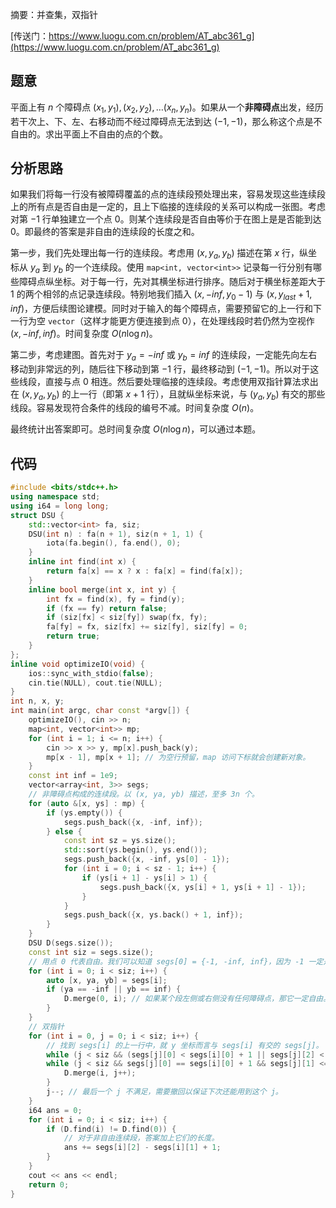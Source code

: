 摘要：并查集，双指针

[传送门：https://www.luogu.com.cn/problem/AT_abc361_g](https://www.luogu.com.cn/problem/AT_abc361_g)

## 题意

平面上有 $n$ 个障碍点 $(x_1, y_1), (x_2, y_2), \dots (x_n, y_n)$。如果从一个**非障碍点**出发，经历若干次上、下、左、右移动而不经过障碍点无法到达 $(-1, -1)$，那么称这个点是不自由的。求出平面上不自由的点的个数。

## 分析思路

如果我们将每一行没有被障碍覆盖的点的连续段预处理出来，容易发现这些连续段上的所有点是否自由是一定的，且上下临接的连续段的关系可以构成一张图。考虑对第 $-1$ 行单独建立一个点 $0$。则某个连续段是否自由等价于在图上是是否能到达 $0$。即最终的答案是非自由的连续段的长度之和。

第一步，我们先处理出每一行的连续段。考虑用 $(x, y_a, y_b)$ 描述在第 $x$ 行，纵坐标从 $y_a$ 到 $y_b$ 的一个连续段。使用 `map<int, vector<int>>` 记录每一行分别有哪些障碍点纵坐标。对于每一行，先对其横坐标进行排序。随后对于横坐标差距大于 $1$ 的两个相邻的点记录连续段。特别地我们插入 $(x, -inf, y_0 - 1)$ 与 $(x, y_{last} + 1, inf)$，方便后续图论建模。同时对于输入的每个障碍点，需要预留它的上一行和下一行为空 `vector`（这样才能更方便连接到点 $0$），在处理线段时若仍然为空视作 $(x, -inf, inf)$。时间复杂度 $O\left(n \log n\right)$。

第二步，考虑建图。首先对于 $y_a = -inf$ 或 $y_b = inf$ 的连续段，一定能先向左右移动到非常远的列，随后往下移动到第 $-1$ 行，最终移动到 $(-1, -1)$。所以对于这些线段，直接与点 $0$ 相连。然后要处理临接的连续段。考虑使用双指针算法求出在 $(x, y_a, y_b)$ 的上一行（即第 $x + 1$ 行），且就纵坐标来说，与 $(y_a, y_b)$ 有交的那些线段。容易发现符合条件的线段的编号不减。时间复杂度 $O\left(n\right)$。

最终统计出答案即可。总时间复杂度 $O\left(n \log n\right)$，可以通过本题。

## 代码

```cpp
#include <bits/stdc++.h>
using namespace std;
using i64 = long long;
struct DSU {
    std::vector<int> fa, siz;
    DSU(int n) : fa(n + 1), siz(n + 1, 1) {
        iota(fa.begin(), fa.end(), 0);
    }
    inline int find(int x) {
        return fa[x] == x ? x : fa[x] = find(fa[x]);
    }
    inline bool merge(int x, int y) {
        int fx = find(x), fy = find(y);
        if (fx == fy) return false;
        if (siz[fx] < siz[fy]) swap(fx, fy);
        fa[fy] = fx, siz[fx] += siz[fy], siz[fy] = 0;
        return true;
    }
};
inline void optimizeIO(void) {
    ios::sync_with_stdio(false);
    cin.tie(NULL), cout.tie(NULL);
}
int n, x, y;
int main(int argc, char const *argv[]) {
    optimizeIO(), cin >> n;
    map<int, vector<int>> mp;
    for (int i = 1; i <= n; i++) {
        cin >> x >> y, mp[x].push_back(y);
        mp[x - 1], mp[x + 1]; // 为空行预留，map 访问下标就会创建新对象。
    }
    const int inf = 1e9;
    vector<array<int, 3>> segs;
    // 非障碍点构成的连续段。以 (x, ya, yb) 描述，至多 3n 个。
    for (auto &[x, ys] : mp) {
        if (ys.empty()) {
            segs.push_back({x, -inf, inf});
        } else {
            const int sz = ys.size();
            std::sort(ys.begin(), ys.end());
            segs.push_back({x, -inf, ys[0] - 1});
            for (int i = 0; i < sz - 1; i++) {
                if (ys[i + 1] - ys[i] > 1) {
                    segs.push_back({x, ys[i] + 1, ys[i + 1] - 1});
                }
            }
            segs.push_back({x, ys.back() + 1, inf});
        }
    }
    DSU D(segs.size());
    const int siz = segs.size();
    // 用点 0 代表自由。我们可以知道 segs[0] = {-1, -inf, inf}，因为 -1 一定是空行。
    for (int i = 0; i < siz; i++) {
        auto [x, ya, yb] = segs[i];
        if (ya == -inf || yb == inf) {
            D.merge(0, i); // 如果某个段左侧或右侧没有任何障碍点，那它一定自由。
        }
    }
    // 双指针
    for (int i = 0, j = 0; i < siz; i++) {
        // 找到 segs[i] 的上一行中，就 y 坐标而言与 segs[i] 有交的 segs[j]。
        while (j < siz && (segs[j][0] < segs[i][0] + 1 || segs[j][2] < segs[i][1])) j++;
        while (j < siz && segs[j][0] == segs[i][0] + 1 && segs[j][1] <= segs[i][2]) {
            D.merge(i, j++);
        }
        j--; // 最后一个 j 不满足，需要撤回以保证下次还能用到这个 j。
    }
    i64 ans = 0;
    for (int i = 0; i < siz; i++) {
        if (D.find(i) != D.find(0)) {
            // 对于非自由连续段，答案加上它们的长度。
            ans += segs[i][2] - segs[i][1] + 1;
        }
    }
    cout << ans << endl;
    return 0;
}

```
